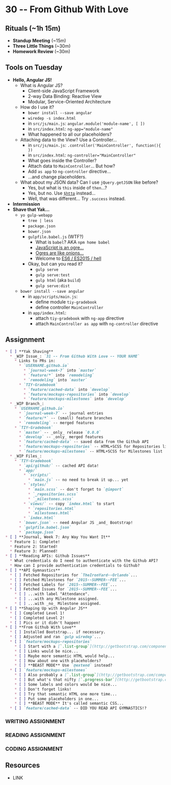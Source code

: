 # 30 -- From Github With Love

## Rituals (~1h 15m)

* **Standup Meeting** (~15m)
* **Three Little Things** (~30m)
* **Homework Review** (~30m)

## Tools on Tuesday

* **Hello, Angular JS!**
  * What is Angular JS?
    * Client-side JavaScript Framework
    * 2-way Data Binding: Reactive View
    * Modular, Service-Oriented Architecture
  * How do I use it?
    * `bower install --save angular`
    * `wiredep -s index.html`
    * in `src/js/main.js`: `angular.module('module-name', [ ])`
    * in `src/index.html`: `ng-app="module-name"`
    * What happened to all our placeholders?
  * Attaching data to the View? Use a Controller...
    * in `src/js/main.js`: `.controller('MainController', function(){ })`
    * in `src/index.html`: `ng-controller="MainController"`
    * What goes inside the Controller?
    * Attach data to `MainController`... But how?
    * Add `as app` to `ng-controller` directive...
    * ...and change placeholders.
  * What about my JSON data? Can I use `jQuery.getJSON` like before?
    * Yes, but what is `this` inside of `then`...?
    * Yes, but no. Use [`$http`](https://docs.angularjs.org/api/ng/service/$http) instead...
    * Well, that was different... Try `.success` instead.
* **Intermission**
* **Shave that Yak...**
  * `yo gulp-webapp`
    * `tree | less`
    * `package.json`
    * `bower.json`
    * `gulpfile.babel.js` (WTF?)
      * What is `babel`? AKA `npm home babel`
      * [JavaScript is an ogre...](https://en.wikipedia.org/wiki/ECMAScript)
      * [Ogres are like onions...](http://shaunlebron.github.io/solar-system-of-js/#0)
      * Welcome to [ES6 / ES2015 / hell](https://babeljs.io/docs/learn-es2015/)
    * Okay, but can you read it?
      * `gulp serve`
      * `gulp serve:test`
      * `gulp html` (aka `build`)
      * `gulp serve:dist`
  * `bower install --save angular`
    * in `app/scripts/main.js`:
      * define module `tiy-gradebook`
      * define controller `MainController`
    * in `app/index.html`:
      * attach `tiy-gradebook` with `ng-app` directive
      * attach `MainController as app` with `ng-controller` directive

## Assignment

```markdown
* [ ] **Yak Shaving**
  * _WIP Issue_: `31 -- From Github With Love -- YOUR NAME`
    * Links to PRs in:
      * `USERNAME.github.io`
        * `journal-week-7` into `master`
        * `feature/*` into `remodeling`
        * `remodeling` into `master`
      * `TIY-Gradebook`
        * `feature/cached-data` into `develop`
        * `feature/mockups-repositories` into `develop`
        * `feature/mockups-milestones` into `develop`
  * _WIP Branch_:
    * `USERNAME.github.io`
      * `journal-week-7` -- journal entries
      * `feature/*` -- (small) feature branches
      * `remodeling` -- merged features
    * `TIY-Gradebook`
      * `master` -- _only_ release `0.0.0`
      * `develop` -- _only_ merged features
      * `feature/cached-data` -- saved data from the Github API
      * `feature/mockups-repositories` -- HTML+SCSS for Repositories list
      * `feature/mockups-milestones` -- HTML+SCSS for Milestones list
  * _WIP Files_:
    * `TIY-Gradebook`
      * `api/github/` -- cached API data!
      * `app/`
        * `scripts/`
          * `main.js` -- no need to break it up... yet
        * `styles/`
          * `main.scss` -- don't forget to `@import`
          * `_repositories.scss`
          * `_milestones.scss`
        * `views/` -- copy `index.html` to start
          * `repositories.html`
          * `milestones.html`
        * `index.html`
      * `bower.json` -- need Angular JS _and_ Bootstrap!
      * `gulpfile.babel.json`
      * `package.json`
* [ ] **Journal, Week 7: Any Way You Want It**
  * Feature 1: Complete!
  * Feature 2: Started!
  * Feature 3: Planned!
* [ ] **Reading APIs: Github Issues**
  * What credentials do I need to authenticate with the Github API?
  * How can I provide authentication credentials to Github?
* [ ] **API Gymnastics**
  * [ ] Fetched Repositories for `TheIronYard--Orlando`...
  * [ ] Fetched Milestones for `2015--SUMMER--FEE`...
  * [ ] Fetched Labels for `2015--SUMMER--FEE`...
  * [ ] Fetched Issues for `2015--SUMMER--FEE`...
    * [ ] ...with label "Attendance".
    * [ ] ...with any Milestone assigned.
    * [ ] ...with _no_ Milestone assigned.
* [ ] **Shaping Up with Angular JS**
  * [ ] Completed Level 1!
  * [ ] Completed Level 2!
  * [ ] Pics or it didn't happen!
* [ ] **From Github With Love**
  * [ ] Installed Bootstrap... if necessary.
  * [ ] Adjusted and ran `gulp wiredep`...
  * [ ] `feature/mockups-repositories`
    * [ ] Start with a [`.list-group`](http://getbootstrap.com/components/#list-group)...
    * [ ] Links would be nice...
    * [ ] Maybe more semantic HTML would help...
    * [ ] How about one with placeholders?
    * [ ] **BEAST MODE** Use `@extend` instead?
  * [ ] `feature/mockups-milestones`
    * [ ] Also probably a [`.list-group`](http://getbootstrap.com/components/#list-group)...
    * [ ] But what's that nifty [`.progress-bar`](http://getbootstrap.com/components/#progress)?
    * [ ] Some labels and colors would be nice...
    * [ ] Don't forget links!
    * [ ] Try that semantic HTML one more time...
    * [ ] Put some placeholders in one...
    * [ ] **BEAST MODE** It's called semantic CSS...
  * [ ] `feature/cached-data` -- DID YOU READ API GYMNASTICS!?
```

### WRITING ASSIGNMENT

### READING ASSIGNMENT

### CODING ASSIGNMENT

## Resources

* LINK
